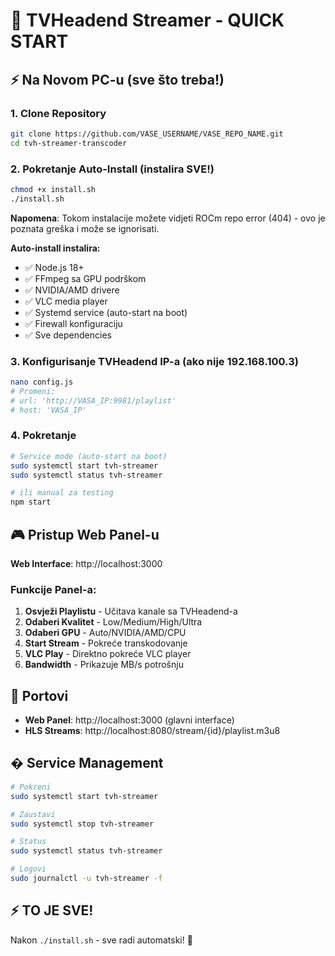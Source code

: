 # 🚀 TVHeadend Streamer - QUICK START

## ⚡ Na Novom PC-u (sve što treba!)

### 1. Clone Repository
```bash
git clone https://github.com/VASE_USERNAME/VASE_REPO_NAME.git
cd tvh-streamer-transcoder
```

### 2. Pokretanje Auto-Install (instalira SVE!)
```bash
chmod +x install.sh
./install.sh
```

**Napomena**: Tokom instalacije možete vidjeti ROCm repo error (404) - ovo je poznata greška i može se ignorisati.

**Auto-install instalira:**
- ✅ Node.js 18+
- ✅ FFmpeg sa GPU podrškom  
- ✅ NVIDIA/AMD drivere 
- ✅ VLC media player
- ✅ Systemd service (auto-start na boot)
- ✅ Firewall konfiguraciju
- ✅ Sve dependencies

### 3. Konfigurisanje TVHeadend IP-a (ako nije 192.168.100.3)
```bash
nano config.js
# Promeni:
# url: 'http://VASA_IP:9981/playlist'
# host: 'VASA_IP'
```

### 4. Pokretanje
```bash
# Service mode (auto-start na boot)
sudo systemctl start tvh-streamer
sudo systemctl status tvh-streamer

# ili manual za testing
npm start
```

## 🎮 Pristup Web Panel-u

**Web Interface**: http://localhost:3000

### Funkcije Panel-a:
1. **Osvježi Playlistu** - Učitava kanale sa TVHeadend-a
2. **Odaberi Kvalitet** - Low/Medium/High/Ultra
3. **Odaberi GPU** - Auto/NVIDIA/AMD/CPU
4. **Start Stream** - Pokreće transkodovanje
5. **VLC Play** - Direktno pokreće VLC player
6. **Bandwidth** - Prikazuje MB/s potrošnju

## 🔧 Portovi

- **Web Panel**: http://localhost:3000 (glavni interface)
- **HLS Streams**: http://localhost:8080/stream/{id}/playlist.m3u8

## �️ Service Management

```bash
# Pokreni
sudo systemctl start tvh-streamer

# Zaustavi
sudo systemctl stop tvh-streamer

# Status
sudo systemctl status tvh-streamer

# Logovi
sudo journalctl -u tvh-streamer -f
```

## ⚡ TO JE SVE!

Nakon `./install.sh` - sve radi automatski! 🚀
